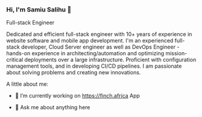 

<!--
**Realhaqq/RealHaqq** is a ✨ _special_ ✨ repository because its `README.md` (this file) appears on your GitHub profile.

Here are some ideas to get you started:

- 🔭 I’m currently working on ...
- 🌱 I’m currently learning ...
- 👯 I’m looking to collaborate on fintech apps
- 🤔 I’m looking for help with ...
- 💬 Ask me about ...
- 📫 How to reach me: ...
- 😄 Pronouns: ...
- ⚡ Fun fact: ...
-->

### Hi, I'm Samiu Salihu 👋
Full-stack Engineer

Dedicated and efficient full-stack engineer with 10+ years of experience in website software and mobile app development. I'm an experienced full-stack developer, Cloud Server engineer as well as DevOps Engineer - hands-on experience in architecting/automation and optimizing mission-critical deployments over a large infrastructure. Proficient with configuration management tools, and in developing CI/CD pipelines. I am passionate about solving problems and creating new innovations.

A little about me:

- 🔭 I’m currently working on https://finch.africa App

- 💬 Ask me about anything here


<!-- [![Samiul's github stats](https://github-readme-stats.vercel.app/api?username=Realhaqq)](https://github.com/Realhaqq/github-readme-stats)
 -->
